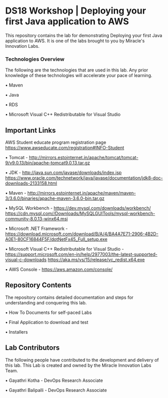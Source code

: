 # DS18 Workshop | Deploying your first Java application to AWS

This repository contains the lab for demonstrating Deploying your first Java application to AWS. It is one of the labs brought to you by Miracle's Innovation Labs.

### Technologies Overview

The following are the technologies that are used in this lab. Any prior knowledge of these technologies will accelerate your pace of learning.

• Maven

• Java

• RDS

• Microsoft Visual C++ Redistributable for Visual Studio 

## Important Links

AWS Student educate program registration page
https://www.awseducate.com/registration#INFO-Student

• Tomcat - http://mirrors.estointernet.in/apache/tomcat/tomcat-9/v9.0.13/bin/apache-tomcat9.0.13.tar.gz

• JDK - http://java.sun.com/javase/downloads/index.jsp
https://www.oracle.com/technetwork/java/javase/documentation/jdk8-doc-downloads-2133158.html

• Maven - http://mirrors.estointernet.in/apache/maven/maven-3/3.6.0/binaries/apache-maven-3.6.0-bin.tar.gz

• MySQL Workbench - https://dev.mysql.com/downloads/workbench/
https://cdn.mysql.com//Downloads/MySQLGUITools/mysql-workbench-community-8.0.13-winx64.msi

• Microsoft .NET Framework - https://download.microsoft.com/download/B/A/4/BA4A7E71-2906-4B2D-A0E1-80CF16844F5F/dotNetFx45_Full_setup.exe

• Microsoft Visual C++ Redistributable for Visual Studio - https://support.microsoft.com/en-in/help/2977003/the-latest-supported-visual-c-downloads
https://aka.ms/vs/15/release/vc_redist.x64.exe

• AWS Console - https://aws.amazon.com/console/

## Repository Contents

The repository contains detailed documentation and steps for understanding and conquering this lab.

• How To Documents for self-paced Labs

• Final Application to download and test

• Installers

## Lab Contributors

The following people have contributed to the development and delivery of this lab. This Lab is created and owned by the Miracle Innovation Labs Team.

• Gayathri Kotha - DevOps Research Associate

• Gayathri Balipalli - DevOps Research Associate
